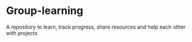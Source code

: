 # Group-learning
A repository to learn, track progress, share resources and help each other with projects
